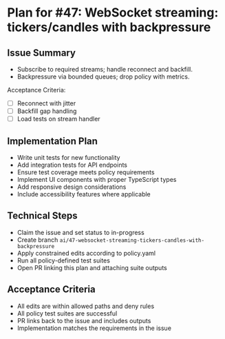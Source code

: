 # Plan for #47: WebSocket streaming: tickers/candles with backpressure

## Issue Summary
- Subscribe to required streams; handle reconnect and backfill.
- Backpressure via bounded queues; drop policy with metrics.

Acceptance Criteria:
- [ ] Reconnect with jitter
- [ ] Backfill gap handling
- [ ] Load tests on stream handler

## Implementation Plan
- Write unit tests for new functionality
- Add integration tests for API endpoints
- Ensure test coverage meets policy requirements
- Implement UI components with proper TypeScript types
- Add responsive design considerations
- Include accessibility features where applicable

## Technical Steps
- Claim the issue and set status to in-progress
- Create branch `ai/47-websocket-streaming-tickers-candles-with-backpressure`
- Apply constrained edits according to policy.yaml
- Run all policy-defined test suites
- Open PR linking this plan and attaching suite outputs

## Acceptance Criteria
- All edits are within allowed paths and deny rules
- All policy test suites are successful
- PR links back to the issue and includes outputs
- Implementation matches the requirements in the issue